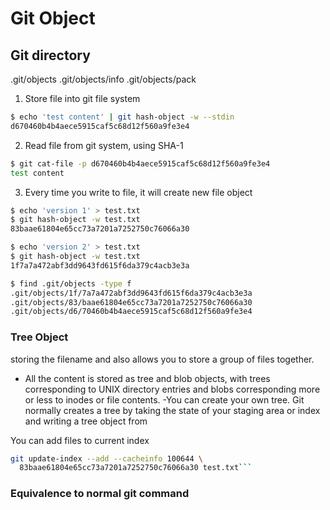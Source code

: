 # Git Object

## Git directory

.git/objects
.git/objects/info
.git/objects/pack

1. Store file into git file system
```bash
$ echo 'test content' | git hash-object -w --stdin
d670460b4b4aece5915caf5c68d12f560a9fe3e4
```

2. Read file from git system, using SHA-1

```bash
$ git cat-file -p d670460b4b4aece5915caf5c68d12f560a9fe3e4
test content
```

3. Every time you write to file, it will create new file object
```bash
$ echo 'version 1' > test.txt
$ git hash-object -w test.txt
83baae61804e65cc73a7201a7252750c76066a30

$ echo 'version 2' > test.txt
$ git hash-object -w test.txt
1f7a7a472abf3dd9643fd615f6da379c4acb3e3a

$ find .git/objects -type f
.git/objects/1f/7a7a472abf3dd9643fd615f6da379c4acb3e3a
.git/objects/83/baae61804e65cc73a7201a7252750c76066a30
.git/objects/d6/70460b4b4aece5915caf5c68d12f560a9fe3e4

```

### Tree Object

storing the filename and also allows you to store a group of files together.
- All the content is stored as tree and blob objects, with trees corresponding to UNIX directory entries and blobs corresponding more or less to inodes or file contents.
-You can create your own tree. Git normally creates a tree by taking the state of your staging area or index and writing a tree object from 

You can add files to current index

```bash
git update-index --add --cacheinfo 100644 \
  83baae61804e65cc73a7201a7252750c76066a30 test.txt```
``````
### Equivalence to normal git command
